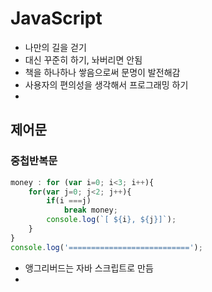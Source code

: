 # JavaScript
- 나만의 길을 걷기
- 대신 꾸준히 하기, 놔버리면 안됨
- 책을 하나하나 쌓음으로써 문명이 발전해감
- 사용자의 편의성을 생각해서 프로그래밍 하기
- 
## 제어문

### 중첩반복문
```javascript
money : for (var i=0; i<3; i++){
    for(var j=0; j<2; j++){
        if(i ===j)
            break money;
        console.log(`[ ${i}, ${j}]`);
    }
}
console.log('===========================');
```

- 앵그리버드는 자바 스크립트로 만듬
- 